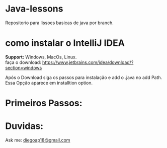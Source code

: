 # Java-lessons
Repositorio para lissoes basicas de java por branch.

# como instalar o IntelliJ IDEA <br>
<b>Support:</b> Windows, MacOs, Linux.<br>
faça o download: https://www.jetbrains.com/idea/download/?section=windows <br>

Após o Download siga os passos para instalação e add o .java no add Path.<br>
Essa Opção aparece em installtion option.

# Primeiros Passos: <br>

# Duvidas:
Ask me: diegoap18@gmail.com

